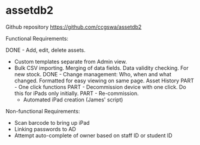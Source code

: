 # assetdb2

Github repository https://github.com/ccgswa/assetdb2

Functional Requirements:

DONE - Add, edit, delete assets.
- Custom templates separate from Admin view.
- Bulk CSV importing. Merging of data fields. Data validity checking. For new stock.
DONE - Change management: Who, when and what changed. Formatted for easy viewing on same page. Asset History
PART - One click functions
   PART - Decommission device with one click. Do this for iPads only initially.
   PART - Re-commission.
    - Automated iPad creation (James' script)

Non-functional Requirements:

- Scan barcode to bring up iPad
- Linking passwords to AD
- Attempt auto-complete of owner based on staff ID or student ID